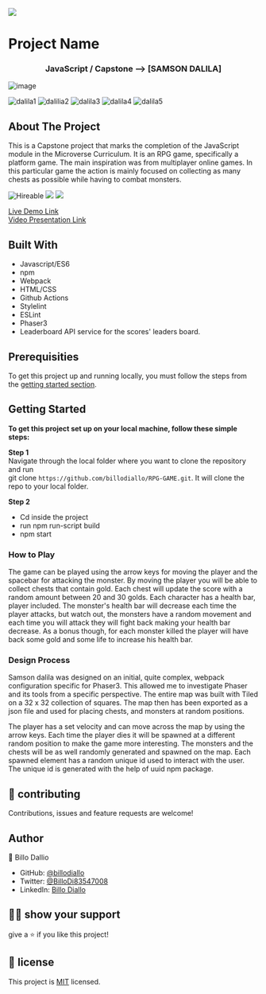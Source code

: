 ![](https://img.shields.io/badge/Microverse-blueviolet)

# Project Name

  <h3 align="center">JavaScript / Capstone --> [SAMSON DALILA]</h3>

![image](https://user-images.githubusercontent.com/11162987/119517888-ad8b8e80-bd80-11eb-94f8-bbb30675dec0.png)

![dalila1](https://user-images.githubusercontent.com/11162987/119788949-4504f480-bedb-11eb-8360-aff9923e6768.JPG)
![dalilia2](https://user-images.githubusercontent.com/11162987/119788991-4f26f300-bedb-11eb-8063-7249db205208.JPG)
![dalila3](https://user-images.githubusercontent.com/11162987/119789044-5cdc7880-bedb-11eb-84c2-6f7fd989f796.JPG)
![dalila4](https://user-images.githubusercontent.com/11162987/119789061-606fff80-bedb-11eb-9a3e-f6d1f2ec0708.JPG)
![dalila5](https://user-images.githubusercontent.com/11162987/119789070-62d25980-bedb-11eb-8eff-890b5020c3c7.JPG)


<!-- ABOUT THE PROJECT -->
## About The Project

This is a Capstone project that marks the completion of the JavaScript module in the Microverse Curriculum.
It is an RPG game, specifically a platform game. The main inspiration was from multiplayer online games.
In this particular game the action is mainly focused on collecting as many chests as possible while having to combat monsters.

![Hireable](https://img.shields.io/badge/Hireable-yes-success) ![](https://img.shields.io/badge/Mobile--responsive-yes-green) ![](https://img.shields.io/badge/-Microverse%20projects-blueviolet)



[Live Demo Link](https://billodiallo.github.io/RPG-GAME/)</br>
[Video Presentation Link](https://www.loom.com/share/9f980762adf84450bbb01d3b371581c0)


## Built With

- Javascript/ES6
- npm
- Webpack
- HTML/CSS
- Github Actions
- Stylelint
- ESLint
- Phaser3
- Leaderboard API service for the scores' leaders board.


## Prerequisities

To get this project up and running locally, you must follow the steps from the [getting started section](#getting-started).

## Getting Started

**To get this project set up on your local machine, follow these simple steps:**

**Step 1**<br>
Navigate through the local folder where you want to clone the repository and run<br>
git clone `https://github.com/billodiallo/RPG-GAME.git`. It will clone the repo to your local folder.<br>

**Step 2**<br>
- Cd inside the project
- run  npm run-script build
- npm start

### How to Play

The game can be played using the arrow keys for moving the player and the spacebar for attacking the monster.
By moving the player you will be able to collect chests that contain gold. Each chest will update the score with a random amount between 20 and 30 golds.
Each character has a health bar, player included. The monster's health bar will decrease each time the player attacks, but watch out, the monsters have a random movement and each time you will attack they will fight back making your health bar decrease.
As a bonus though, for each monster killed the player will have back some gold and some life to increase his health bar.

### Design Process

Samson dalila  was designed on an initial, quite complex, webpack configuration specific for Phaser3. This allowed me to investigate Phaser and its tools from a specific perspective. The entire map was built with Tiled on a 32 x 32 collection of squares. The map then has been exported as a json file and used for placing chests, and monsters at random positions.

The player has a set velocity and can move across the map by using the arrow keys. Each time the player dies it will be spawned at a different random position to make the game more interesting. The monsters and the chests will be as well randomly generated and spawned on the map. Each spawned element has a random unique id used to interact with the user. The unique id is generated with the help of uuid npm package.



## 🤝 contributing

Contributions, issues and feature requests are welcome!

## Author

👤 Billo Dallio

- GitHub: [@billodiallo](https://github.com/billodiallo)
- Twitter: [@BilloDi83547008](https://twitter.com/BilloDi83547008)
- LinkedIn: [Billo Diallo](https://www.linkedin.com/in/mabillodiallo/)

## 🙋‍♂ show your support

give a ⭐️ if you like this project!

## 📝 license



This project is [MIT](LICENSE) licensed.

